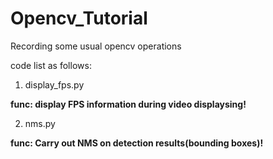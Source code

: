 # Opencv_Tutorial

Recording some usual opencv operations

code list as follows:

1. display_fps.py

  **func:  display FPS information during video displaysing!**

2. nms.py

  **func:  Carry out NMS on detection results(bounding boxes)!**
